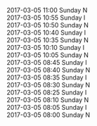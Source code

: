 2017-03-05 11:00 Sunday  N  
2017-03-05 10:55 Sunday  I  
2017-03-05 10:50 Sunday  N  
2017-03-05 10:40 Sunday  I  
2017-03-05 10:35 Sunday  N  
2017-03-05 10:10 Sunday  I  
2017-03-05 10:05 Sunday  N  
2017-03-05 08:45 Sunday  I  
2017-03-05 08:40 Sunday  N  
2017-03-05 08:35 Sunday  I  
2017-03-05 08:30 Sunday  N  
2017-03-05 08:25 Sunday  I  
2017-03-05 08:10 Sunday  N  
2017-03-05 08:05 Sunday  I  
2017-03-05 08:00 Sunday  N  
